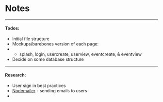 # Notes
---

#### Todos: 
- Initial file structure
- Mockups/barebones version of each page:
- - splash, login, usercreate, userview, eventcreate, & eventview
- Decide on some database structure

--- 
#### Research:
- User sign in best practices
- [Nodemailer](https://github.com/nodemailer/nodemailer) - sending emails to users
- 
